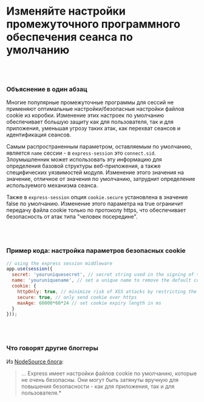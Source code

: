 # Изменяйте настройки промежуточного программного обеспечения сеанса по умолчанию

<br/><br/>


### Объяснение в один абзац

Многие популярные промежуточные программы для сессий не применяют оптимальные настройки/безопасные настройки файлов cookie из коробки. Изменение этих настроек по умолчанию обеспечивает большую защиту как для пользователя, так и для приложения, уменьшая угрозу таких атак, как перехват сеансов и идентификация сеансов.

Самым распространенным параметром, оставляемым по умолчанию, является `name` сессии - в `express-session` это `connect.sid`. Злоумышленник может использовать эту информацию для определения базовой структуры веб-приложения, а также специфических уязвимостей модуля. Изменение этого значения на значение, отличное от значения по умолчанию, затруднит определение используемого механизма сеанса.

Также в `express-session` опция `cookie.secure` установлена ​​в значение false по умолчанию. Изменение этого параметра на true ограничит передачу файла cookie только по протоколу https, что обеспечивает безопасность от атак типа "человек посередине".

<br/><br/>


### Пример кода: настройка параметров безопасных cookie

```javascript
// using the express session middleware
app.use(session({  
  secret: 'youruniquesecret', // secret string used in the signing of the session ID that is stored in the cookie
  name: 'youruniquename', // set a unique name to remove the default connect.sid
  cookie: {
    httpOnly: true, // minimize risk of XSS attacks by restricting the client from reading the cookie
    secure: true, // only send cookie over https
    maxAge: 60000*60*24 // set cookie expiry length in ms
  }
}));
```

<br/><br/>


### Что говорят другие блоггеры

Из [NodeSource блога](http://nodesource.com/blog/nine-security-tips-to-keep-express-from-getting-pwned/): 
> ... Express имеет настройки файлов cookie по умолчанию, которые не очень безопасны. Они могут быть затянуты вручную для повышения безопасности - как для приложения, так и для пользователя.*

<br/><br/>
